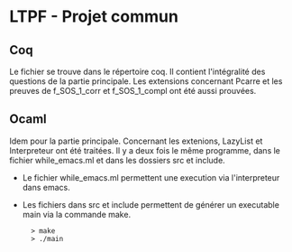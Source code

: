 # LTPF - Projet commun

## Coq

Le fichier se trouve dans le répertoire coq.
Il contient l'intégralité des questions de la partie principale.
Les extensions concernant Pcarre et les preuves de f_SOS_1_corr et f_SOS_1_compl ont été aussi prouvées.

## Ocaml

Idem pour la partie principale.
Concernant les extenions, LazyList et Interpreteur ont été traitées.
Il y a deux fois le même programme, dans le fichier while_emacs.ml et dans les dossiers src et include.

- Le fichier while_emacs.ml permettent une execution via l'interpreteur dans emacs.
- Les fichiers dans src et include permettent de générer un executable main via la commande make.

        > make
        > ./main